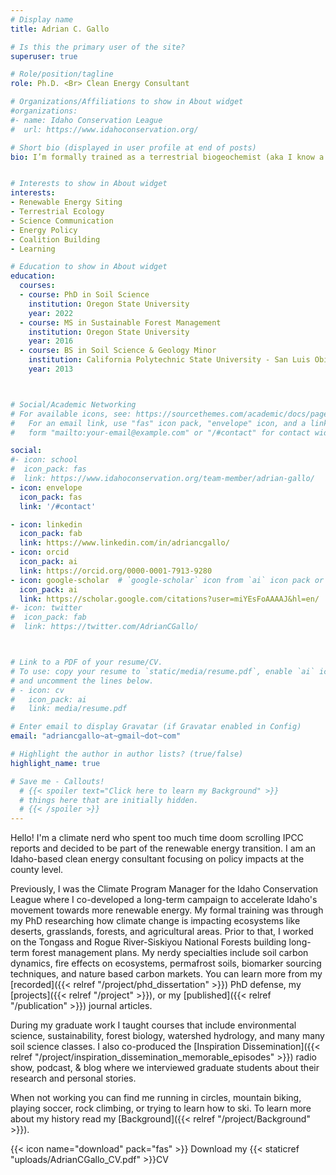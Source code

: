 ```yaml
---
# Display name
title: Adrian C. Gallo

# Is this the primary user of the site?
superuser: true 

# Role/position/tagline
role: Ph.D. <Br> Clean Energy Consultant

# Organizations/Affiliations to show in About widget
#organizations:
#- name: Idaho Conservation League
#  url: https://www.idahoconservation.org/

# Short bio (displayed in user profile at end of posts)
bio: I’m formally trained as a terrestrial biogeochemist (aka I know a lot about how dirt controls ecosystems). My current role involves the intersection of energy and environmental policy, and trying to get the renewable energy transition to hurry up in the most equitable way possible. Outside of the office you can find me running, mountain biking, rock climbing, or playing soccer.


# Interests to show in About widget
interests:
- Renewable Energy Siting
- Terrestrial Ecology
- Science Communication
- Energy Policy
- Coalition Building
- Learning

# Education to show in About widget
education:
  courses:
  - course: PhD in Soil Science
    institution: Oregon State University
    year: 2022
  - course: MS in Sustainable Forest Management
    institution: Oregon State University
    year: 2016
  - course: BS in Soil Science & Geology Minor
    institution: California Polytechnic State University - San Luis Obispo
    year: 2013



# Social/Academic Networking
# For available icons, see: https://sourcethemes.com/academic/docs/page-builder/#icons
#   For an email link, use "fas" icon pack, "envelope" icon, and a link in the
#   form "mailto:your-email@example.com" or "/#contact" for contact widget.

social:
#- icon: school
#  icon_pack: fas
#  link: https://www.idahoconservation.org/team-member/adrian-gallo/ 
- icon: envelope
  icon_pack: fas
  link: '/#contact'

- icon: linkedin
  icon_pack: fab
  link: https://www.linkedin.com/in/adriancgallo/
- icon: orcid
  icon_pack: ai
  link: https://orcid.org/0000-0001-7913-9280
- icon: google-scholar  # `google-scholar` icon from `ai` icon pack or graduation-cap with the fas pack 
  icon_pack: ai
  link: https://scholar.google.com/citations?user=miYEsFoAAAAJ&hl=en/
#- icon: twitter
#  icon_pack: fab
#  link: https://twitter.com/AdrianCGallo/



# Link to a PDF of your resume/CV.
# To use: copy your resume to `static/media/resume.pdf`, enable `ai` icons in `params.toml`, 
# and uncomment the lines below.
# - icon: cv
#   icon_pack: ai
#   link: media/resume.pdf

# Enter email to display Gravatar (if Gravatar enabled in Config)
email: "adriancgallo~at~gmail~dot~com"

# Highlight the author in author lists? (true/false)
highlight_name: true

# Save me - Callouts! 
  # {{< spoiler text="Click here to learn my Background" >}}
  # things here that are initially hidden. 
  # {{< /spoiler >}} 
---
```

Hello! I'm a climate nerd who spent too much time doom scrolling IPCC reports and decided to be part of the 
renewable energy transition. I am an Idaho-based clean energy consultant focusing on policy impacts at the 
county level. 

Previously, I was the Climate Program Manager for the Idaho Conservation League where I co-developed a 
long-term campaign to accelerate Idaho's movement towards more renewable energy. My formal training was 
through my PhD researching how climate change is impacting ecosystems like deserts, grasslands, forests, 
and agricultural areas. Prior to that, I worked on the Tongass and Rogue River-Siskiyou National Forests 
building long-term forest management plans. My nerdy specialties include soil carbon dynamics, fire effects 
on ecosystems, permafrost soils, biomarker sourcing techniques, and nature based carbon markets. 
You can learn more from my [recorded]({{< relref "/project/phd_dissertation" >}}) PhD defense, 
my [projects]({{< relref "/project" >}}), or my [published]({{< relref "/publication" >}}) journal articles.  

During my graduate work I taught courses that include environmental science, sustainability, forest biology, 
watershed hydrology, and many many soil science classes. I also co-produced 
the [Inspiration Dissemination]({{< relref "/project/inspiration_dissemination_memorable_episodes" >}}) 
radio show, podcast, & blog where we interviewed graduate students about their research and personal stories.
<Br>
  
When not working you can find me running in circles, mountain biking, playing soccer, rock climbing, or trying to learn how to ski. To learn more about my history read my [Background]({{< relref "/project/Background" >}}).
<Br> 

{{< icon name="download" pack="fas" >}} Download my {{< staticref "uploads/AdrianCGallo_CV.pdf" >}}CV
